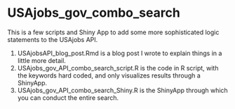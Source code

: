 # USAjobs_gov_combo_search

This is a few scripts and Shiny App to add some more sophisticated logic statements to the USAjobs API.  

1. USAjobsAPI_blog_post.Rmd is a blog post I wrote to explain things in a little more detail.
1. USAjobs_gov_API_combo_search_script.R is the code in  R script, with the keywords hard coded, and only visualizes results through a ShinyApp.
1. USAjobs_gov_API_combo_search_Shiny.R is the ShinyApp through which you can conduct the entire search. 
